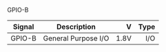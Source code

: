GPIO-B

|Signal        |Description |V      |Type|
| ------------- |:--------------:| -----:|------:|
|GPIO-B    |General Purpose I/O | 1.8V |I/O |
